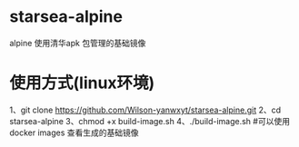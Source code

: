 # starsea-alpine
alpine 使用清华apk 包管理的基础镜像
# 使用方式(linux环境)
1、git clone https://github.com/Wilson-yanwxyt/starsea-alpine.git
2、cd starsea-alpine
3、chmod +x build-image.sh
4、./build-image.sh
#可以使用docker images 查看生成的基础镜像
